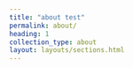 ```yaml
---
title: "about test"
permalink: about/
heading: 1
collection_type: about
layout: layouts/sections.html
---
```

